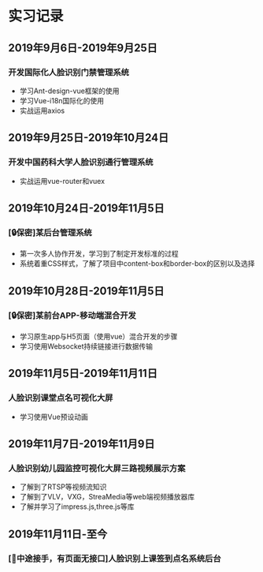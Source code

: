 # 实习记录

## 2019年9月6日-2019年9月25日

### 开发国际化人脸识别门禁管理系统

- 学习Ant-design-vue框架的使用
- 学习Vue-i18n国际化的使用
- 实战运用axios

## 2019年9月25日-2019年10月24日

### 开发中国药科大学人脸识别通行管理系统

- 实战运用vue-router和vuex

## 2019年10月24日-2019年11月5日

### [:lock:保密]某后台管理系统

- 第一次多人协作开发，学习到了制定开发标准的过程
- 系统着重CSS样式，了解了项目中content-box和border-box的区别以及选择

## 2019年10月28日-2019年11月5日

### [:lock:保密]某前台APP-移动端混合开发

- 学习原生app与H5页面（使用vue）混合开发的步骤
- 学习使用Websocket持续链接进行数据传输

## 2019年11月5日-2019年11月11日

### 人脸识别课堂点名可视化大屏

- 学习使用Vue预设动画

## 2019年11月7日-2019年11月9日

### 人脸识别幼儿园监控可视化大屏三路视频展示方案

- 了解到了RTSP等视频流知识
- 了解到了VLV，VXG，StreaMedia等web端视频播放器库
- 了解并学习了impress.js,three.js等库

## 2019年11月11日-至今

### [:arrows_counterclockwise:中途接手，有页面无接口]人脸识别上课签到点名系统后台
